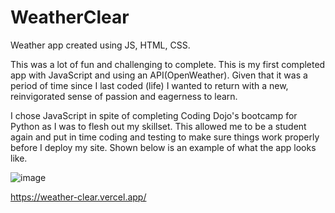 # WeatherClear
 Weather app created using JS, HTML, CSS.
 
 This was a lot of fun and challenging to complete. This is my first completed app with JavaScript and using an API(OpenWeather).
 Given that it was a period of time since I last coded (life) I wanted to return with a new, reinvigorated sense of passion
 and eagerness to learn. 
 
 I chose JavaScript in spite of completing Coding Dojo's bootcamp for Python as I was to flesh out my skillset. This allowed me to 
 be a student again and put in time coding and testing to make sure things work properly before I deploy my site. Shown below is an example of what
 the app looks like. 
 
![image](https://user-images.githubusercontent.com/59490521/116952890-d2955180-ac59-11eb-9170-40a90a24c440.png)

https://weather-clear.vercel.app/

